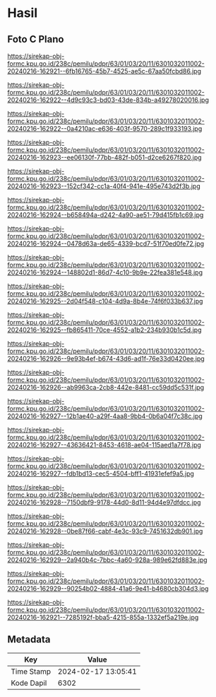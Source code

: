 # Hasil

## Foto C Plano

https://sirekap-obj-formc.kpu.go.id/238c/pemilu/pdpr/63/01/03/20/11/6301032011002-20240216-162921--6fb16765-45b7-4525-ae5c-67aa50fcbd86.jpg

https://sirekap-obj-formc.kpu.go.id/238c/pemilu/pdpr/63/01/03/20/11/6301032011002-20240216-162922--4d9c93c3-bd03-43de-834b-a49278020016.jpg

https://sirekap-obj-formc.kpu.go.id/238c/pemilu/pdpr/63/01/03/20/11/6301032011002-20240216-162922--0a4210ac-e636-403f-9570-289c1f933193.jpg

https://sirekap-obj-formc.kpu.go.id/238c/pemilu/pdpr/63/01/03/20/11/6301032011002-20240216-162923--ee06130f-77bb-482f-b051-d2ce6267f820.jpg

https://sirekap-obj-formc.kpu.go.id/238c/pemilu/pdpr/63/01/03/20/11/6301032011002-20240216-162923--152cf342-cc1a-40f4-941e-495e743d2f3b.jpg

https://sirekap-obj-formc.kpu.go.id/238c/pemilu/pdpr/63/01/03/20/11/6301032011002-20240216-162924--b658494a-d242-4a90-ae51-79d415fb1c69.jpg

https://sirekap-obj-formc.kpu.go.id/238c/pemilu/pdpr/63/01/03/20/11/6301032011002-20240216-162924--0478d63a-de65-4339-bcd7-51f70ed0fe72.jpg

https://sirekap-obj-formc.kpu.go.id/238c/pemilu/pdpr/63/01/03/20/11/6301032011002-20240216-162924--148802d1-86d7-4c10-9b9e-22fea381e548.jpg

https://sirekap-obj-formc.kpu.go.id/238c/pemilu/pdpr/63/01/03/20/11/6301032011002-20240216-162925--2d04f548-c104-4d9a-8b4e-74f6f033b637.jpg

https://sirekap-obj-formc.kpu.go.id/238c/pemilu/pdpr/63/01/03/20/11/6301032011002-20240216-162925--fb865411-70ce-4552-a1b2-234b930b1c5d.jpg

https://sirekap-obj-formc.kpu.go.id/238c/pemilu/pdpr/63/01/03/20/11/6301032011002-20240216-162926--9e93b4ef-b674-43d6-ad1f-76e33d0420ee.jpg

https://sirekap-obj-formc.kpu.go.id/238c/pemilu/pdpr/63/01/03/20/11/6301032011002-20240216-162926--ab9963ca-2cb8-442e-8481-cc59dd5c531f.jpg

https://sirekap-obj-formc.kpu.go.id/238c/pemilu/pdpr/63/01/03/20/11/6301032011002-20240216-162927--12b1ae40-a29f-4aa8-9bb4-0b6a04f7c38c.jpg

https://sirekap-obj-formc.kpu.go.id/238c/pemilu/pdpr/63/01/03/20/11/6301032011002-20240216-162927--43636421-8453-4618-ae04-115aed1a7f78.jpg

https://sirekap-obj-formc.kpu.go.id/238c/pemilu/pdpr/63/01/03/20/11/6301032011002-20240216-162927--fdb1bd13-cec5-4504-bff1-41931efef9a5.jpg

https://sirekap-obj-formc.kpu.go.id/238c/pemilu/pdpr/63/01/03/20/11/6301032011002-20240216-162928--7150dbf9-9178-44d0-8d11-94d4e97dfdcc.jpg

https://sirekap-obj-formc.kpu.go.id/238c/pemilu/pdpr/63/01/03/20/11/6301032011002-20240216-162928--0be87f66-cabf-4e3c-93c9-7451632db901.jpg

https://sirekap-obj-formc.kpu.go.id/238c/pemilu/pdpr/63/01/03/20/11/6301032011002-20240216-162929--2a940b4c-7bbc-4a60-928a-989e62fd883e.jpg

https://sirekap-obj-formc.kpu.go.id/238c/pemilu/pdpr/63/01/03/20/11/6301032011002-20240216-162929--90254b02-4884-41a6-9e41-b4680cb304d3.jpg

https://sirekap-obj-formc.kpu.go.id/238c/pemilu/pdpr/63/01/03/20/11/6301032011002-20240216-162921--7285192f-bba5-4215-855a-1332ef5a219e.jpg


## Metadata

| Key        | Value               |
| ---------- | ------------------- |
| Time Stamp | 2024-02-17 13:05:41 |
| Kode Dapil | 6302                |



